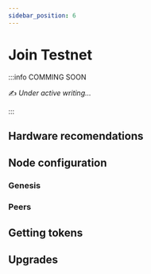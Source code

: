 ```yaml
---
sidebar_position: 6
---
```


# Join Testnet

:::info COMMING SOON

✍️ _Under active writing..._

:::

## Hardware recomendations

## Node configuration

### Genesis

### Peers

## Getting tokens

## Upgrades
